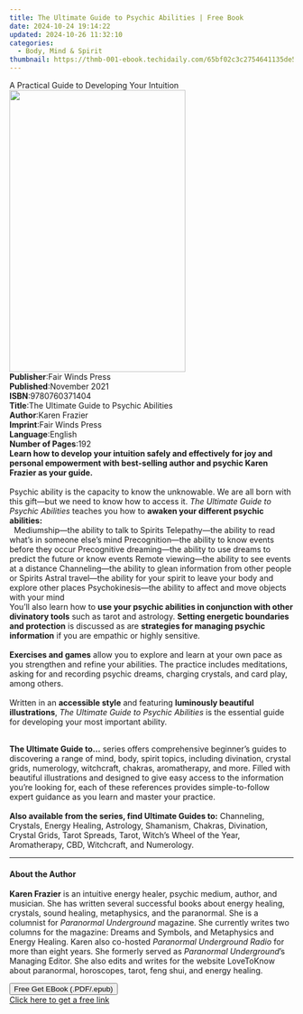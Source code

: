 ```yaml
---
title: The Ultimate Guide to Psychic Abilities | Free Book
date: 2024-10-24 19:14:22
updated: 2024-10-26 11:32:10
categories:
  - Body, Mind & Spirit
thumbnail: https://thmb-001-ebook.techidaily.com/65bf02c3c2754641135de5af01f9658fa70599dc5f57738fb6345ff17c0301aa.jpg
---
```

<main id="book-container">
  <div class="flex flex-col">
    <div class="book-brief flex-1 py-6 px-4 sm:p-6 md:py-10 md:px-8">
      <!-- brief-->
      <div class="book-brief-main">
        A Practical Guide to Developing Your Intuition
      </div>
    </div>
    <div
      class="book-meta-info flex-1 grid gap-4 col-start-1 col-end-3 row-start-1 sm:mb-6 sm:grid-cols-4 lg:gap-6 lg:col-start-2 lg:row-end-6 lg:row-span-6 lg:mb-0"
    >
      <div
        class="book-meta-info-left place-content-center mt-4 p-4 text-sm leading-6 col-start-2 col-span-2 dark:text-slate-400"
      >
        <img
          class="w-full h-500 object-cover rounded-lg sm:h-255 sm:col-span-2 lg:col-span-full"
          src="https://img-001-ebook.techidaily.com/1a92021e72271b3d30dcfc9c50d558afd59cba51347e5a389c0abc72b251c126.jpg"
          alt=""
          width="312"
          height="500"
        />
      </div>
      <div
        class="book-meta-info-right mt-2 col-start-1 row-start-2 col-span-3 self-center"
      >
        <!-- meta data  -->
        <div class="flex flex-col px-4 md:px-8">
          <div class="flex-1">
            <strong>Publisher</strong>:<span class="px-2"
              >Fair Winds Press</span
            >
          </div>
          <div class="flex-1">
            <strong>Published</strong>:<span class="px-2">November 2021</span>
          </div>
          <div class="flex-1">
            <strong>ISBN</strong>:<span class="px-2">9780760371404</span>
          </div>
          <div class="flex-1">
            <strong>Title</strong>:<span class="px-2"
              >The Ultimate Guide to Psychic Abilities</span
            >
          </div>
          <div class="flex-1">
            <strong>Author</strong>:<span class="px-2">Karen Frazier</span>
          </div>
          <div class="flex-1">
            <strong>Imprint</strong>:<span class="px-2">Fair Winds Press</span>
          </div>
          <div class="flex-1">
            <strong>Language</strong>:<span class="px-2">English</span>
          </div>
          <div class="flex-1">
            <strong>Number of Pages</strong>:<span class="px-2">192</span>
          </div>
        </div>
      </div>
    </div>
    <div class="book-description flex-1 py-6 px-4 sm:p-6 md:py-10 md:px-8">
      <div class="book-description-main">
        <div accordion-content="" id="description">
          <b
            >Learn how to develop your intuition safely and effectively for joy
            and personal empowerment with best-selling author and psychic Karen
            Frazier as your guide.</b
          ><br /><br />
          Psychic ability is the capacity to know the unknowable. We are all
          born with this gift—but we need to know how to access it.
          <i>The Ultimate Guide to Psychic Abilities</i> teaches you how to
          <b>awaken your different psychic abilities:</b><br />
          &nbsp; Mediumship—the ability to talk to Spirits Telepathy—the ability
          to read what’s in someone else’s mind Precognition—the ability to know
          events before they occur Precognitive dreaming—the ability to use
          dreams to predict the future or know events Remote viewing—the ability
          to see events at a distance Channeling—the ability to glean
          information from other people or Spirits Astral travel—the ability for
          your spirit to leave your body and explore other places
          Psychokinesis—the ability to affect and move objects with your mind
          <br />
          You’ll also learn how to
          <b
            >use your psychic abilities in conjunction with other divinatory
            tools</b
          >
          such as tarot and astrology.
          <b>Setting energetic boundaries and protection</b> is discussed as are
          <b>strategies for managing psychic information</b> if you are empathic
          or highly sensitive.<br />
          &nbsp;<br /><b>Exercises and games</b> allow you to explore and learn
          at your own pace as you strengthen and refine your abilities. The
          practice includes meditations, asking for and recording psychic
          dreams, charging crystals, and card play, among others.<br /><br />
          Written in an <b>accessible style</b> and featuring
          <b>luminously beautiful illustrations</b>,
          <i>The Ultimate Guide to Psychic Abilities</i> is the essential guide
          for developing your most important ability.
          <p>
            <br /><b>The Ultimate Guide to…</b>&nbsp;series offers comprehensive
            beginner’s guides to discovering a range of mind, body, spirit
            topics, including&nbsp;divination, crystal grids, numerology,
            witchcraft, chakras, aromatherapy, and more. Filled with beautiful
            illustrations and designed to give easy access to the information
            you’re looking for, each of these references provides
            simple-to-follow expert guidance as you learn and master your
            practice.<br /><br /><b
              >Also available from the series, find Ultimate Guides to:</b
            >
            Channeling, Crystals, Energy Healing, Astrology, Shamanism, Chakras,
            Divination, Crystal Grids, Tarot Spreads, Tarot, Witch’s Wheel of
            the Year, Aromatherapy, CBD, Witchcraft, and Numerology.
          </p>
        </div>
        <div class="accordion-fader"></div>
      </div>
    </div>
    <div class="book-excerpts flex-1 py-6 px-4 sm:p-6 md:py-10 md:px-8">
      <!-- excerpts-->
      <div class="book-excerpts-main">
        <hr />
        <h4 class="placeholder placeholder-heading">
          <span>About the Author</span>
        </h4>
        <p></p>
        <p>
          <b>Karen Frazier</b> is an intuitive energy healer, psychic medium,
          author, and musician. She has written several successful books about
          energy healing, crystals, sound healing, metaphysics, and the
          paranormal. She is a columnist for
          <i>Paranormal Underground</i> magazine. She currently writes two
          columns for the magazine: Dreams and Symbols, and Metaphysics and
          Energy Healing. Karen also co-hosted
          <i>Paranormal Underground Radio</i> for more than eight years. She
          formerly served as <i>Paranormal Underground</i>’s Managing Editor.
          She also edits and writes for the website LoveToKnow about paranormal,
          horoscopes, tarot, feng shui, and energy healing.
        </p>
        <p></p>
      </div>
    </div>
    <div
      class="book-about-author flex-1 py-6 px-4 sm:p-6 md:py-10 md:px-8"
    ></div>
    <div class="book-free-get flex-1 py-6 px-4 sm:p-6 md:py-10 md:px-8">
      <button
        id="btn-free-get"
        class="bg-blue-500 hover:bg-blue-700 text-white font-bold py-2 px-4 rounded"
      >
        Free Get EBook (.PDF/.epub)
      </button>
      <div id="countdown-display" class="px-2 text-lg mt-2"></div>
      <a
        id="free-link"
        class="hidden bg-blue-500 hover:bg-blue-700 text-white font-bold py-2 px-4 rounded"
        href="https://www.ebooks.com/en-us/book/210432942/the-ultimate-guide-to-psychic-abilities/karen-frazier/"
        target="_blank"
        >Click here to get a free link</a
      >
    </div>
    <script>
      let countdownTime = 0;
      let countdownInterval = null;
      document
        .getElementById('btn-free-get')
        .addEventListener('click', startCountdown);
      function startCountdown() {
        countdownTime = new Date().getTime() + 60000 * 3;
        countdownInterval = setInterval(updateCountdown, 1000);
        document.getElementById('btn-free-get').disabled = true;
        document
          .getElementById('btn-free-get')
          .classList.add('bg-gray-500', 'cursor-not-allowed');
      }
      function updateCountdown() {
        let currentTime = new Date().getTime();
        let timeLeft = countdownTime - currentTime;
        let secondsLeft = Math.floor(timeLeft / 1000);
        document.getElementById('countdown-display').innerHTML =
          `Remaining time: ${secondsLeft} seconds.`;
        if (secondsLeft <= 0) {
          clearInterval(countdownInterval);
          document.getElementById('btn-free-get').classList.add('hidden');
          document.getElementById('free-link').classList.remove('hidden');
          document.getElementById('countdown-display').innerHTML = '';
        }
      }
    </script>
  </div>
</main>
